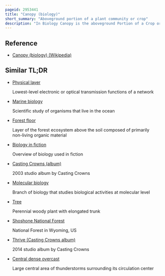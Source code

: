 ```yaml
---
pageid: 2953441
title: "Canopy (biology)"
short_summary: "Aboveground portion of a plant community or crop"
description: "In Biology Canopy is the aboveground Portion of a Crop or Crop that is formed by the Collection of individual Plant Crowns. In forest Ecology, Canopy Refers to the upper Layer or Habitat Zone, formed by Mature Tree Crowns and including other biological Organisms. The Communities that inhabit the Canopy Layer are thought to be involved in maintaining forest Diversity, Resilience, and Functioning. Shade Trees typically have a Dense Canopy that blocks Light from lower-growing Plants."
---
```


## Reference

- [Canopy (biology) (Wikipedia)](https://en.wikipedia.org/?curid=2953441)

## Similar TL;DR

- [Physical layer](/tldr/en/physical-layer)

  Lowest-level electronic or optical transmission functions of a network

- [Marine biology](/tldr/en/marine-biology)

  Scientific study of organisms that live in the ocean

- [Forest floor](/tldr/en/forest-floor)

  Layer of the forest ecosystem above the soil composed of primarily non-living organic material

- [Biology in fiction](/tldr/en/biology-in-fiction)

  Overview of biology used in fiction

- [Casting Crowns (album)](/tldr/en/casting-crowns-album)

  2003 studio album by Casting Crowns

- [Molecular biology](/tldr/en/molecular-biology)

  Branch of biology that studies biological activities at molecular level

- [Tree](/tldr/en/tree)

  Perennial woody plant with elongated trunk

- [Shoshone National Forest](/tldr/en/shoshone-national-forest)

  National Forest in Wyoming, US

- [Thrive (Casting Crowns album)](/tldr/en/thrive-casting-crowns-album)

  2014 studio album by Casting Crowns

- [Central dense overcast](/tldr/en/central-dense-overcast)

  Large central area of thunderstorms surrounding its circulation center
